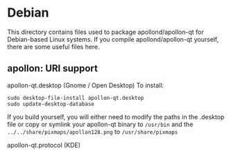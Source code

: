 
Debian
====================
This directory contains files used to package apollond/apollon-qt
for Debian-based Linux systems. If you compile apollond/apollon-qt yourself, there are some useful files here.

## apollon: URI support ##


apollon-qt.desktop  (Gnome / Open Desktop)
To install:

	sudo desktop-file-install apollon-qt.desktop
	sudo update-desktop-database

If you build yourself, you will either need to modify the paths in
the .desktop file or copy or symlink your apollon-qt binary to `/usr/bin`
and the `../../share/pixmaps/apollon128.png` to `/usr/share/pixmaps`

apollon-qt.protocol (KDE)

